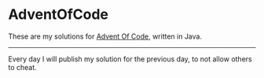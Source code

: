 # AdventOfCode
These are my solutions for [Advent Of Code](https://adventofcode.com/ "Advent of Code"), written in Java.<br/>

---

Every day I will publish my solution for the previous day, to not allow others to cheat.
